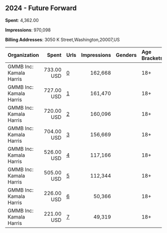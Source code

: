 ## 2024 - Future Forward 
**Spent**: 4,362.00

**Impressions**: 970,098

**Billing Addresses**: 3050 K Street,Washington,20007,US

|Organization|Spent|Urls|Impressions|Genders|Age Brackets|Country Codes|
|:---|---:|:---|---:|:---|:---|:---|
|GMMB  Inc: Kamala Harris|733.00 USD|[0](https://www.snap.com/political-ads/asset/cc77b85ef3bca0db91920a9dc17b4568394ae0994e15b0d10dd456eab6ac7149?mediaType=mp4)|162,668||18+|united states|
|GMMB  Inc: Kamala Harris|727.00 USD|[1](https://www.snap.com/political-ads/asset/efaacaefbece1f952bac35ecd4d6cde7beebe681c13f7c62c234e2d503e6a506?mediaType=mp4)|161,470||18+|united states|
|GMMB  Inc: Kamala Harris|720.00 USD|[2](https://www.snap.com/political-ads/asset/cc77b85ef3bca0db91920a9dc17b4568394ae0994e15b0d10dd456eab6ac7149?mediaType=mp4)|160,096||18+|united states|
|GMMB  Inc: Kamala Harris|704.00 USD|[3](https://www.snap.com/political-ads/asset/efaacaefbece1f952bac35ecd4d6cde7beebe681c13f7c62c234e2d503e6a506?mediaType=mp4)|156,669||18+|united states|
|GMMB  Inc: Kamala Harris|526.00 USD|[4](https://www.snap.com/political-ads/asset/cc77b85ef3bca0db91920a9dc17b4568394ae0994e15b0d10dd456eab6ac7149?mediaType=mp4)|117,166||18+|united states|
|GMMB  Inc: Kamala Harris|505.00 USD|[5](https://www.snap.com/political-ads/asset/efaacaefbece1f952bac35ecd4d6cde7beebe681c13f7c62c234e2d503e6a506?mediaType=mp4)|112,344||18+|united states|
|GMMB  Inc: Kamala Harris|226.00 USD|[6](https://www.snap.com/political-ads/asset/cc77b85ef3bca0db91920a9dc17b4568394ae0994e15b0d10dd456eab6ac7149?mediaType=mp4)|50,366||18+|united states|
|GMMB  Inc: Kamala Harris|221.00 USD|[7](https://www.snap.com/political-ads/asset/efaacaefbece1f952bac35ecd4d6cde7beebe681c13f7c62c234e2d503e6a506?mediaType=mp4)|49,319||18+|united states|
